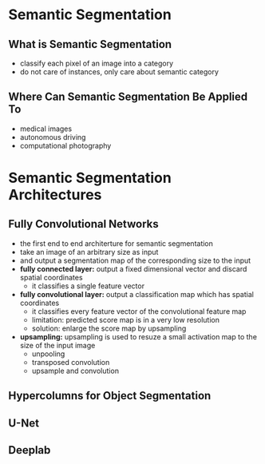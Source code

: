 # Semantic Segmentation
## What is Semantic Segmentation
- classify each pixel of an image into a category
- do not care of instances, only care about semantic category
## Where Can Semantic Segmentation Be Applied To
- medical images
- autonomous driving
- computational photography

# Semantic Segmentation Architectures
## Fully Convolutional Networks
- the first end to end architerture for semantic segmentation
- take an image of an arbitrary size as input
- and output a segmentation map of the corresponding size to the input
- **fully connected layer:** output a fixed dimensional vector and discard spatial coordinates
  - it classifies a single feature vector
- **fully convolutional layer:** output a classification map which has spatial coordinates
  - it classifies every feature vector of the convolutional feature map
  - limitation: predicted score map is in a very low resolution
  - solution: enlarge the score map by upsampling
- **upsampling:** upsampling is used to resuze a small activation map to the size of the input image
  - unpooling
  - transposed convolution
  - upsample and convolution
## Hypercolumns for Object Segmentation
## U-Net
## Deeplab
